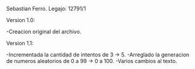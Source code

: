 Sebastian Ferro. Legajo: 12791/1

 Version 1.0:

-Creacion original del archivo.

 Version 1.1:

-Incrementada la cantidad de intentos de 3 -> 5.
-Arreglado la generacion de numeros aleatorios de 0 a 99 -> 0 a 100.
-Varios cambios al texto. 
